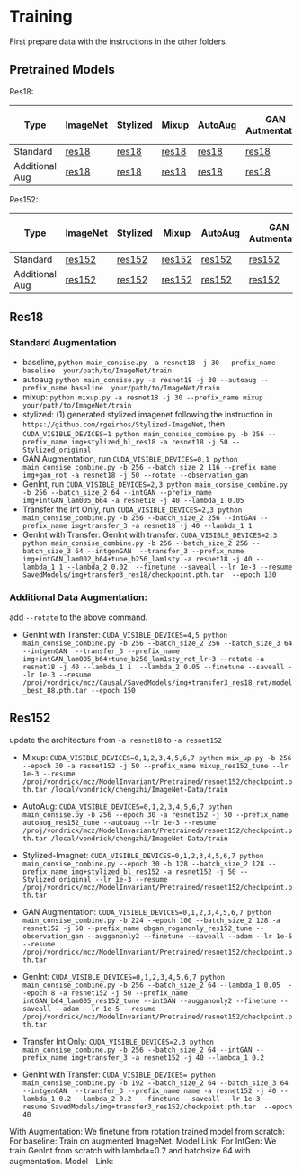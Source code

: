 # Training

First prepare data with the instructions in the other folders.


## Pretrained Models

Res18:

| Type | ImageNet | Stylized | Mixup | AutoAug | GAN Autmentation | GenInt | GenInt with Transfer |
| ------    | ------ | ------ | ------ | ------ | ------ | ------ |-----|
| Standard | [res18](https://cv.cs.columbia.edu/mcz/GenInt/CVPR2021/Res18/standard/res18-bl-imgnet/save/checkpoint.pth.tar)      | [res18](https://cv.cs.columbia.edu/mcz/GenInt/CVPR2021/Res18/standard/img+stylized_bl_re18/checkpoint.pth.tar)    | [res18](https://cv.cs.columbia.edu/mcz/GenInt/CVPR2021/Res18/standard/mixup_bl_res18/model_best.pth.tar) |  [res18](https://cv.cs.columbia.edu/mcz/GenInt/CVPR2021/Res18/standard/autoaug_res18_bl/model_best.pth.tar) | [res18](https://cv.cs.columbia.edu/mcz/GenInt/CVPR2021/Res18/standard/img+gan_bl/model_best_89.pth.tar)  | [res18](https://cv.cs.columbia.edu/mcz/GenInt/CVPR2021/Res18/standard/img+intGAN_lam005_b64_epoch90/model_best_87.pth.tar) | [res18](https://cv.cs.columbia.edu/mcz/GenInt/CVPR2021/Res18/standard/combined_finetune.pth.tar) |
| Additional Aug | [res18](https://cv.cs.columbia.edu/mcz/GenInt/CVPR2021/Res18/rot/res18-bl-imgnet-rot/save/checkpoint.pth.tar) | [res18](https://cv.cs.columbia.edu/mcz/GenInt/CVPR2021/Res18/rot/img+stylized_bl_res18_rot/model_best_88.pth.tar) | [res18](https://cv.cs.columbia.edu/mcz/GenInt/CVPR2021/Res18/rot/mixup/checkpoint.pth.tar)               |  [res18](https://cv.cs.columbia.edu/mcz/GenInt/CVPR2021/Res18/standard/autoaug_res18_bl/model_best.pth.tar) |  [res18](https://cv.cs.columbia.edu/mcz/GenInt/CVPR2021/Res18/rot/img+gan_rot/checkpoint.pth.tar)        | [res18](https://cv.cs.columbia.edu/mcz/GenInt/CVPR2021/Res18/rot/img+intGAN_lam005_b64_rot/model_best_88.pth.tar)              | [res18](https://cv.cs.columbia.edu/mcz/GenInt/CVPR2021/Res18/rot/img+intGAN_lam005_b64+tune_b256_lam1sty_rot_lr-3/model_best_135.pth.tar) | 



Res152:

| Type | ImageNet | Stylized | Mixup | AutoAug | GAN Autmentation | GenInt | GenInt with Transfer |
| ------    | ------ | ------ | ------ | ------ | ------ | ------ |-----|
| Standard | [res152](https://cv.cs.columbia.edu/mcz/GenInt/CVPR2021/Res152/standard/bseline_res152_checkpoint.pth.tar)      | [res152](https://cv.cs.columbia.edu/mcz/GenInt/CVPR2021/Res152/standard/stylized_model_checkpoint.pth.tar)    | [res152](https://cv.cs.columbia.edu/mcz/GenInt/CVPR2021/Res152/standard/model_best_mixup.pth.tar) |  [res152](https://cv.cs.columbia.edu/mcz/GenInt/CVPR2021/Res152/standard/model_best_autoaug.pth.tar)              | [res152](https://cv.cs.columbia.edu/mcz/GenInt/CVPR2021/Res152/standard/model_best_6_obgan_augganonly.pth.tar)  | [res152](https://cv.cs.columbia.edu/mcz/GenInt/CVPR2021/Res152/standard/model_best_23_intGAN_b64_lam02_res152.pth.tar) | [res152](https://cv.cs.columbia.edu/mcz/GenInt/CVPR2021/Res152/standard/model_best_38_re152combined_lam02_lam02.pth.tar) |
| Additional Aug | [res152](https://cv.cs.columbia.edu/mcz/GenInt/CVPR2021/Res152/rot/res152_rot_bl/checkpoint.pth.tar) | [res152](https://cv.cs.columbia.edu/mcz/GenInt/CVPR2021/Res152/rot/img+stylized/model_best_29.pth.tar) | [res152](https://cv.cs.columbia.edu/mcz/GenInt/CVPR2021/Res152/rot/mixup_152_rot/model_best.pth.tar)               |  [res152](https://cv.cs.columbia.edu/mcz/GenInt/CVPR2021/Res152/standard/model_best_autoaug.pth.tar) |  [res152](https://cv.cs.columbia.edu/mcz/GenInt/CVPR2021/Res152/rot/res152_obgan_rot_model_best.pth.tar)        | [res152](https://cv.cs.columbia.edu/mcz/GenInt/CVPR2021/Res152/rot/intGAN_b64_lam02_res152_tune_epo40/model_best_32.pth.tar)              | [res152](https://cv.cs.columbia.edu/mcz/GenInt/CVPR2021/Res152/rot/trans3_b128b128_lam1_b32_lam002_res152_tune_rot/checkpoint.pth.tar) | 



## Res18

### Standard Augmentation
* baseline, `python main_consise.py -a resnet18 -j 30 --prefix_name baseline  your/path/to/ImageNet/train`
* autoaug `python main_consise.py -a resnet18 -j 30 --autoaug --prefix_name baseline  your/path/to/ImageNet/train`
* mixup: `python mixup.py -a resnet18 -j 30 --prefix_name mixup  your/path/to/ImageNet/train`
* stylized: (1) generated stylized imagenet following the instruction in `https://github.com/rgeirhos/Stylized-ImageNet`, then
`CUDA_VISIBLE_DEVICES=1 python main_consise_combine.py -b 256 --prefix_name img+stylized_bl_res18 -a resnet18 -j 50 --Stylized_original`
* GAN Augmentation, run `CUDA_VISIBLE_DEVICES=0,1 python main_consise_combine.py -b 256 --batch_size_2 116 --prefix_name img+gan_rot -a resnet18 -j 50 --rotate --observation_gan`
* GenInt, run `CUDA_VISIBLE_DEVICES=2,3 python main_consise_combine.py -b 256 --batch_size_2 64 --intGAN --prefix_name img+intGAN_lam005_b64 -a resnet18 -j 40 --lambda_1 0.05`
* Transfer the Int Only, run `CUDA_VISIBLE_DEVICES=2,3 python main_consise_combine.py -b 256 --batch_size_2 256 --intGAN --prefix_name img+transfer_3 -a resnet18 -j 40 --lambda_1 1`
* GenInt with Transfer: GenInt with transfer: 
``CUDA_VISIBLE_DEVICES=2,3 python main_consise_combine.py -b 256 --batch_size_2 256 --batch_size_3 64 --intgenGAN 
--transfer_3 --prefix_name img+intGAN_lam002_b64+tune_b256_lam1sty -a resnet18 -j 40 --lambda_1 1 --lambda_2 0.02 
--finetune --saveall --lr 1e-3 --resume SavedModels/img+transfer3_res18/checkpoint.pth.tar 
--epoch 130``

### Additional Data Augmentation:
 
add `--rotate` to the above command.

* GenInt with Transfer: 
``CUDA_VISIBLE_DEVICES=4,5 python main_consise_combine.py -b 256 --batch_size_2 256 --batch_size_3 64 --intgenGAN 
--transfer_3 --prefix_name img+intGAN_lam005_b64+tune_b256_lam1sty_rot_lr-3 --rotate -a resnet18 -j 40 --lambda_1 1 
--lambda_2 0.05 --finetune --saveall --lr 1e-3
 --resume /proj/vondrick/mcz/Causal/SavedModels/img+transfer3_res18_rot/model_best_88.pth.tar --epoch 150``

## Res152

update the architecture from `-a resnet18` to `-a resnet152`

* Mixup:
 `CUDA_VISIBLE_DEVICES=0,1,2,3,4,5,6,7 python mix_up.py -b 256 --epoch 30 -a resnet152 -j 50 --prefix_name mixup_res152_tune --lr 1e-3 --resume /proj/vondrick/mcz/ModelInvariant/Pretrained/resnet152/checkpoint.pth.tar /local/vondrick/chengzhi/ImageNet-Data/train`

* AutoAug:
`CUDA_VISIBLE_DEVICES=0,1,2,3,4,5,6,7 python main_consise.py -b 256 --epoch 30 -a resnet152 -j 50 --prefix_name autoaug_res152_tune --autoaug --lr 1e-3 --resume /proj/vondrick/mcz/ModelInvariant/Pretrained/resnet152/checkpoint.pth.tar /local/vondrick/chengzhi/ImageNet-Data/train`

* Stylized-Imagnet:
`CUDA_VISIBLE_DEVICES=0,1,2,3,4,5,6,7 python main_consise_combine.py --epoch 30 -b 128 --batch_size_2 128 --prefix_name img+stylized_bl_res152 -a resnet152 -j 50 --Stylized_original --lr 1e-3 --resume /proj/vondrick/mcz/ModelInvariant/Pretrained/resnet152/checkpoint.pth.tar`

* GAN Augmentation:
`CUDA_VISIBLE_DEVICES=0,1,2,3,4,5,6,7 python main_consise_combine.py -b 224 --epoch 100 --batch_size_2 128 -a resnet152 -j 50 --prefix_name obgan_roganonly_res152_tune --observation_gan --augganonly2 --finetune --saveall --adam --lr 1e-5 --resume /proj/vondrick/mcz/ModelInvariant/Pretrained/resnet152/checkpoint.pth.tar`

* GenInt:
`CUDA_VISIBLE_DEVICES=0,1,2,3,4,5,6,7 python main_consise_combine.py -b 256 --batch_size_2 64 --lambda_1 0.05  --epoch 8 -a resnet152 -j 50 --prefix_name intGAN_b64_lam005_res152_tune --intGAN --augganonly2 --finetune --saveall --adam --lr 1e-5 --resume /proj/vondrick/mcz/ModelInvariant/Pretrained/resnet152/checkpoint.pth.tar`

* Transfer Int Only:
`CUDA_VISIBLE_DEVICES=2,3 python main_consise_combine.py -b 256 --batch_size_2 64 --intGAN --prefix_name img+transfer_3 -a resnet152 -j 40 --lambda_1 0.2`

* GenInt with Transfer:
``CUDA_VISIBLE_DEVICES= python main_consise_combine.py -b 192 --batch_size_2 64 --batch_size_3 64 --intgenGAN 
--transfer_3 --prefix_name name -a resnet152 -j 40 --lambda_1 0.2 --lambda_2 0.2 
--finetune --saveall --lr 1e-3 --resume SavedModels/img+transfer3_res152/checkpoint.pth.tar 
--epoch 40``


With Augmentation:
We finetune from rotation trained model from scratch:
For baseline: Train on augmented ImageNet. Model Link:
For IntGen: We train GenInt from scratch with lambda=0.2 and batchsize 64 with augmentation. Model　Link:



